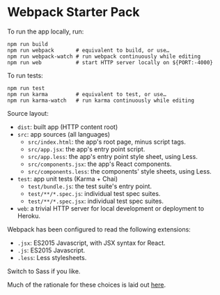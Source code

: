# Webpack Starter Pack

To run the app locally, run:

    npm run build
    npm run webpack       # equivalent to build, or use…
    npm run webpack-watch # run webpack continuously while editing
    npm run web           # start HTTP server locally on ${PORT:-4000}

To run tests:

    npm run test
    npm run karma         # equivalent to test, or use…
    npm run karma-watch   # run karma continuously while editing

Source layout:

* `dist`: built app (HTTP content root)
* `src`: app sources (all languages)
    * `src/index.html`: the app's root page, minus script tags.
    * `src/app.jsx`: the app's entry point script.
    * `src/app.less`: the app's entry point style sheet, using Less.
    * `src/components.jsx`: the app's React components.
    * `src/components.less`: the components' style sheets, using Less.
* `test`: app unit tests (Karma + Chai)
    * `test/bundle.js`: the test suite's entry point.
    * `test/**/*.spec.js`: individual test spec suites.
    * `test/**/*.spec.jsx`: individual test spec suites.
* `web`: a trivial HTTP server for local development or deployment to Heroku.

Webpack has been configured to read the following extensions:

* `.jsx`: ES2015 Javascript, with JSX syntax for React.
* `.js`: ES2015 Javascript.
* `.less`: Less stylesheets.

Switch to Sass if you like.

Much of the rationale for these choices is laid out [here](http://grimoire.ca/dev/webpack).
